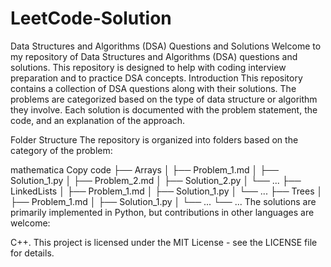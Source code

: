 # LeetCode-Solution


Data Structures and Algorithms (DSA) Questions and Solutions
Welcome to my repository of Data Structures and Algorithms (DSA) questions and solutions. This repository is designed to help with coding interview preparation and to practice DSA concepts.
Introduction
This repository contains a collection of DSA questions along with their solutions. The problems are categorized based on the type of data structure or algorithm they involve. Each solution is documented with the problem statement, the code, and an explanation of the approach.

Folder Structure
The repository is organized into folders based on the category of the problem:

mathematica
Copy code
├── Arrays
│   ├── Problem_1.md
│   ├── Solution_1.py
│   ├── Problem_2.md
│   ├── Solution_2.py
│   └── ...
├── LinkedLists
│   ├── Problem_1.md
│   ├── Solution_1.py
│   └── ...
├── Trees
│   ├── Problem_1.md
│   ├── Solution_1.py
│   └── ...
└── ...
The solutions are primarily implemented in Python, but contributions in other languages are welcome:

C++.
This project is licensed under the MIT License - see the LICENSE file for details.
